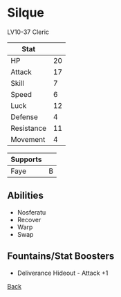 # Silque

LV10-37 Cleric

| Stat       | <!-- --> |
| ---------- | -------- |
| HP         | 20       |
| Attack     | 17       |
| Skill      | 7        |
| Speed      | 6        |
| Luck       | 12       |
| Defense    | 4        |
| Resistance | 11       |
| Movement   | 4        |

| Supports | <!-- --> |
| -------- | -------- |
| Faye     | B        |

## Abilities

- Nosferatu
- Recover
- Warp
- Swap

## Fountains/Stat Boosters

- Deliverance Hideout - Attack +1

[Back](../README.md)
